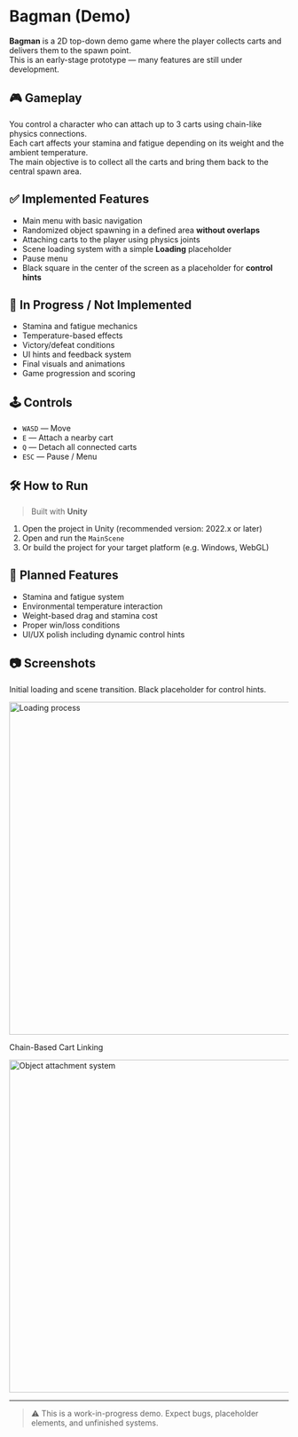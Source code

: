 # Bagman (Demo)

**Bagman** is a 2D top-down demo game where the player collects carts and delivers them to the spawn point.  
This is an early-stage prototype — many features are still under development.

## 🎮 Gameplay

You control a character who can attach up to 3 carts using chain-like physics connections.  
Each cart affects your stamina and fatigue depending on its weight and the ambient temperature.  
The main objective is to collect all the carts and bring them back to the central spawn area.

## ✅ Implemented Features

- Main menu with basic navigation
- Randomized object spawning in a defined area **without overlaps**
- Attaching carts to the player using physics joints
- Scene loading system with a simple **Loading** placeholder
- Pause menu
- Black square in the center of the screen as a placeholder for **control hints**

## 🚧 In Progress / Not Implemented

- Stamina and fatigue mechanics
- Temperature-based effects
- Victory/defeat conditions
- UI hints and feedback system
- Final visuals and animations
- Game progression and scoring

## 🕹 Controls

- `WASD` — Move
- `E` — Attach a nearby cart
- `Q` — Detach all connected carts
- `ESC` — Pause / Menu

## 🛠 How to Run

> Built with **Unity**

1. Open the project in Unity (recommended version: 2022.x or later)
2. Open and run the `MainScene`
3. Or build the project for your target platform (e.g. Windows, WebGL)

## 📌 Planned Features

- Stamina and fatigue system
- Environmental temperature interaction
- Weight-based drag and stamina cost
- Proper win/loss conditions
- UI/UX polish including dynamic control hints

## 📷 Screenshots

Initial loading and scene transition. Black placeholder for control hints. 

<img src="https://github.com/user-attachments/assets/ebb7fef5-9a68-4c7e-8671-d3b69b7f6bc3" width="800" height="600" alt="Loading process">

Chain-Based Cart Linking

<img src="https://github.com/user-attachments/assets/54763e3a-e315-42a6-8585-6b80d8108a49" width="800" height="600" alt="Object attachment system">


---

> ⚠ This is a work-in-progress demo. Expect bugs, placeholder elements, and unfinished systems.

